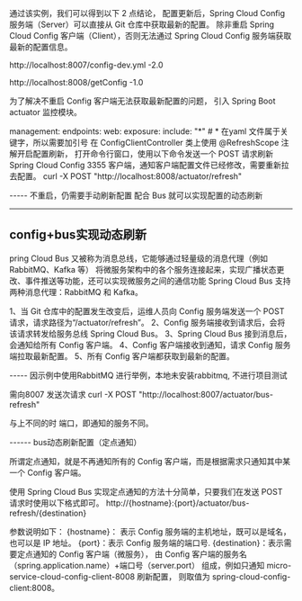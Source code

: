 通过该实例，我们可以得到以下 2 点结论，
配置更新后，Spring Cloud Config 服务端（Server）可以直接从 Git 仓库中获取最新的配置。
除非重启 Spring Cloud Config 客户端（Client），否则无法通过 Spring Cloud Config 服务端获取最新的配置信息。

http://localhost:8007/config-dev.yml     -2.0

http://localhost:8008/getConfig  -1.0



为了解决不重启 Config 客户端无法获取最新配置的问题，
引入 Spring Boot actuator 监控模块。

management:
  endpoints:
    web:
      exposure:
        include: "*"   # * 在yaml 文件属于关键字，所以需要加引号
在 ConfigClientController 类上使用 @RefreshScope 注解开启配置刷新，
打开命令行窗口，使用以下命令发送一个 POST 请求刷新 Spring Cloud Config 3355 客户端，通知客户端配置文件已经修改，需要重新拉去配置。
curl -X POST "http://localhost:8008/actuator/refresh"



-----  不重启，仍需要手动刷新配置
 配合 Bus 就可以实现配置的动态刷新
 
 
 -----------------
 
 
 
 config+bus实现动态刷新
 -----
 pring Cloud Bus 又被称为消息总线，它能够通过轻量级的消息代理（例如 RabbitMQ、Kafka 等）
 将微服务架构中的各个服务连接起来，实现广播状态更改、事件推送等功能，还可以实现微服务之间的通信功能
 Spring Cloud Bus 支持两种消息代理：RabbitMQ 和 Kafka。
 
 
 
 1、当 Git 仓库中的配置发生改变后，运维人员向 Config 服务端发送一个 POST 请求，请求路径为“/actuator/refresh”。
 2、Config 服务端接收到请求后，会将该请求转发给服务总线 Spring Cloud Bus。
 3、Spring Cloud Bus 接到消息后，会通知给所有 Config 客户端。
 4、Config 客户端接收到通知，请求 Config 服务端拉取最新配置。
 5、所有 Config 客户端都获取到最新的配置。
 
-----  因示例中使用RabbitMQ 进行举例，本地未安装rabbitmq, 不进行项目测试



需向8007 发送次请求
curl -X POST "http://localhost:8007/actuator/bus-refresh"


与上不同的时 端口，即通知的服务不同。



------  bus动态刷新配置（定点通知）

所谓定点通知，就是不再通知所有的 Config 客户端，而是根据需求只通知其中某一个 Config 客户端。

使用 Spring Cloud Bus 实现定点通知的方法十分简单，只要我们在发送 POST 请求时使用以下格式即可。
http://{hostname}:{port}/actuator/bus-refresh/{destination}

参数说明如下：
{hostname}： 表示 Config 服务端的主机地址，既可以是域名，也可以是 IP 地址。
{port}：表示 Config 服务端的端口号.
{destination}：表示需要定点通知的 Config 客户端（微服务），
由 Config 客户端的服务名（spring.application.name）+端口号（server.port）
组成，例如只通知 micro-service-cloud-config-client-8008 刷新配置，
则取值为 spring-cloud-config-client:8008。